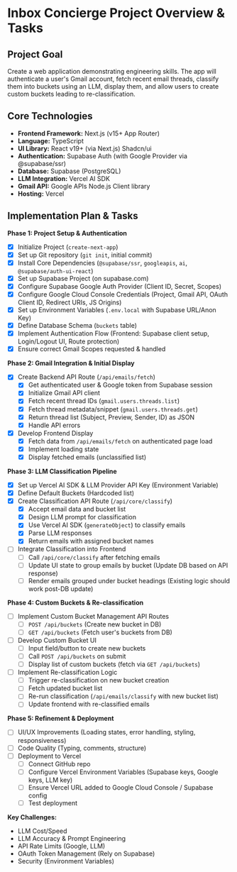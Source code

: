 # Inbox Concierge Project Overview & Tasks

## Project Goal

Create a web application demonstrating engineering skills. The app will authenticate a user's Gmail account, fetch recent email threads, classify them into buckets using an LLM, display them, and allow users to create custom buckets leading to re-classification.

## Core Technologies

*   **Frontend Framework:** Next.js (v15+ App Router)
*   **Language:** TypeScript
*   **UI Library:** React v19+ (via Next.js) Shadcn/ui
*   **Authentication:** Supabase Auth (with Google Provider via @supabase/ssr)
*   **Database:** Supabase (PostgreSQL)
*   **LLM Integration:** Vercel AI SDK
*   **Gmail API:** Google APIs Node.js Client library
*   **Hosting:** Vercel

## Implementation Plan & Tasks

**Phase 1: Project Setup & Authentication**

*   [x] Initialize Project (`create-next-app`)
*   [x] Set up Git repository (`git init`, initial commit)
*   [x] Install Core Dependencies (`@supabase/ssr`, `googleapis`, `ai`, `@supabase/auth-ui-react`)
*   [x] Set up Supabase Project (on supabase.com)
*   [x] Configure Supabase Google Auth Provider (Client ID, Secret, Scopes)
*   [x] Configure Google Cloud Console Credentials (Project, Gmail API, OAuth Client ID, Redirect URIs, JS Origins)
*   [x] Set up Environment Variables (`.env.local` with Supabase URL/Anon Key)
*   [x] Define Database Schema (`buckets` table)
*   [x] Implement Authentication Flow (Frontend: Supabase client setup, Login/Logout UI, Route protection)
*   [x] Ensure correct Gmail Scopes requested & handled

**Phase 2: Gmail Integration & Initial Display**

*   [x] Create Backend API Route (`/api/emails/fetch`)
    *   [x] Get authenticated user & Google token from Supabase session
    *   [x] Initialize Gmail API client
    *   [x] Fetch recent thread IDs (`gmail.users.threads.list`)
    *   [x] Fetch thread metadata/snippet (`gmail.users.threads.get`)
    *   [x] Return thread list (Subject, Preview, Sender, ID) as JSON
    *   [x] Handle API errors
*   [x] Develop Frontend Display
    *   [x] Fetch data from `/api/emails/fetch` on authenticated page load
    *   [x] Implement loading state
    *   [x] Display fetched emails (unclassified list)

**Phase 3: LLM Classification Pipeline**

*   [x] Set up Vercel AI SDK & LLM Provider API Key (Environment Variable)
*   [x] Define Default Buckets (Hardcoded list)
*   [x] Create Classification API Route (`/api/core/classify`)
    *   [x] Accept email data and bucket list
    *   [x] Design LLM prompt for classification
    *   [x] Use Vercel AI SDK (`generateObject`) to classify emails
    *   [x] Parse LLM responses
    *   [x] Return emails with assigned bucket names
*   [ ] Integrate Classification into Frontend
    *   [ ] Call `/api/core/classify` after fetching emails
    *   [ ] Update UI state to group emails by bucket (Update DB based on API response)
    *   [ ] Render emails grouped under bucket headings (Existing logic should work post-DB update)

**Phase 4: Custom Buckets & Re-classification**

*   [ ] Implement Custom Bucket Management API Routes
    *   [ ] `POST /api/buckets` (Create new bucket in DB)
    *   [ ] `GET /api/buckets` (Fetch user's buckets from DB)
*   [ ] Develop Custom Bucket UI
    *   [ ] Input field/button to create new buckets
    *   [ ] Call `POST /api/buckets` on submit
    *   [ ] Display list of custom buckets (fetch via `GET /api/buckets`)
*   [ ] Implement Re-classification Logic
    *   [ ] Trigger re-classification on new bucket creation
    *   [ ] Fetch updated bucket list
    *   [ ] Re-run classification (`/api/emails/classify` with new bucket list)
    *   [ ] Update frontend with re-classified emails

**Phase 5: Refinement & Deployment**

*   [ ] UI/UX Improvements (Loading states, error handling, styling, responsiveness)
*   [ ] Code Quality (Typing, comments, structure)
*   [ ] Deployment to Vercel
    *   [ ] Connect GitHub repo
    *   [ ] Configure Vercel Environment Variables (Supabase keys, Google keys, LLM key)
    *   [ ] Ensure Vercel URL added to Google Cloud Console / Supabase config
    *   [ ] Test deployment

**Key Challenges:**

*   LLM Cost/Speed
*   LLM Accuracy & Prompt Engineering
*   API Rate Limits (Google, LLM)
*   OAuth Token Management (Rely on Supabase)
*   Security (Environment Variables) 